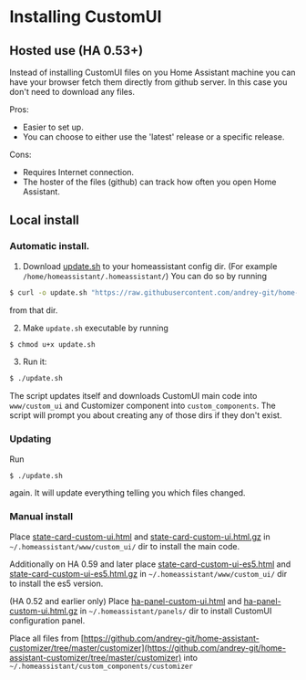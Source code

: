 # Installing CustomUI

## Hosted use (HA 0.53+)

Instead of installing CustomUI files on you Home Assistant machine you can have your browser fetch them directly from github server. In this case you don't need to download any files.

Pros:
*   Easier to set up.
*   You can choose to either use the 'latest' release or a specific release.

Cons:
*   Requires Internet connection.
*   The hoster of the files (github) can track how often you open Home Assistant.

## Local install

### Automatic install.

1) Download [update.sh](../update.sh) to your homeassistant config dir. (For example `/home/homeassistant/.homeassistant/`)
You can do so by running
```bash
$ curl -o update.sh "https://raw.githubusercontent.com/andrey-git/home-assistant-custom-ui/master/update.sh?raw=true"
```
from that dir.

2) Make `update.sh` executable by running
```bash
$ chmod u+x update.sh
```
3) Run it:
```bash
$ ./update.sh
```

The script updates itself and downloads CustomUI main code into `www/custom_ui` and Customizer component into `custom_components`. The script will prompt you about creating any of those dirs if they don't exist.

### Updating
Run
```bash
$ ./update.sh
```
again. It will update everything telling you which files changed.

### Manual install

Place [state-card-custom-ui.html](../state-card-custom-ui.html?raw=true) and [state-card-custom-ui.html.gz](../state-card-custom-ui.html.gz?raw=true) in `~/.homeassistant/www/custom_ui/` dir to install the main code.

Additionally on HA 0.59 and later place [state-card-custom-ui-es5.html](../state-card-custom-ui-es5.html?raw=true) and [state-card-custom-ui-es5.html.gz](../state-card-custom-ui-es5.html.gz?raw=true) in `~/.homeassistant/www/custom_ui/` dir to install the es5 version.

(HA 0.52 and earlier only) Place [ha-panel-custom-ui.html](../ha-panel-custom-ui.html?raw=true) and [ha-panel-custom-ui.html.gz](../ha-panel-custom-ui.html.gz?raw=true) in `~/.homeassistant/panels/` dir to install CustomUI configuration panel.

Place all files from [https://github.com/andrey-git/home-assistant-customizer/tree/master/customizer](https://github.com/andrey-git/home-assistant-customizer/tree/master/customizer) into `~/.homeassistant/custom_components/customizer`
